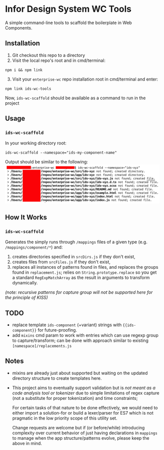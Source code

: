 # Infor Design System WC Tools

A simple command-line tools to scaffold the boilerplate in Web Components.

## Installation

1. Git checkout this repo to a directory
2. Visit the local repo's root and in cmd/terminal:
```shell
npm i && npm link
```
3. Visit your `enterprise-wc` repo installation root in cmd/terminal and enter:
```shell
npm link ids-wc-tools
```
Now, `ids-wc-scaffold` should be available as a command to run in the project


## Usage

### `ids-wc-scaffold`

In your working directory root:

```shell
ids-wc-scaffold --namespace="ids-my-component-name"
```
Output should be similar to the following:
![](./doc/sample-output.png)

## How It Works

### `ids-wc-scaffold`
Generates the simply runs through `/mappings` files of a given type (e.g. `/mappings/component/*`) and:
  1. creates directories specified in `srcDirs.js` if they don't exist,
  2. creates files from `srcFiles.js` if they don't exist,
  3. replaces all instances of patterns found in files, and replaces the groups found in `replacement.js`; relies on `String.prototype.replace` so you get a standard `RegExpMatchArray` as the result in arguments to transform dynamically.

  *(note: recursive patterns for capture group will not be supported here for the principle of KISS)*


  ## TODO
  - replace template `ids-component` (+variant) strings with `{{ids-component}}` for future-proofing.
  - add `mixins` cmd param to work with entries which can use regexp group to capture/transform;  can be done with approach similar to existing `[namespace]/replacements.js`

## Notes
- mixins are already just about supported but waiting on the updated directory structure to create templates here.

- This project aims to eventually support validation but is *not meant as a code analysis tool or tokenizer* due to simple limitations of regex capture (not a substitute for proper tokenization) and time constraints;

  For certain tasks of that nature to be done effectively, we would need to either import a solution-for or build a lexer/parser for ES7 which is not pragmatic in the low priority scope of this utility set.

  Change requests are welcome but if (or before/while) introducing complexity over current behavior of just having declarations in `mappings` to manage when the app structure/patterns evolve, please keep the above in mind.